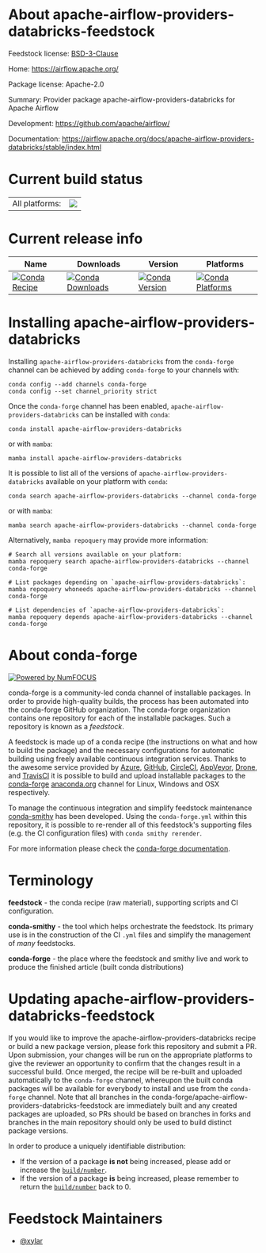 About apache-airflow-providers-databricks-feedstock
===================================================

Feedstock license: [BSD-3-Clause](https://github.com/conda-forge/apache-airflow-providers-databricks-feedstock/blob/main/LICENSE.txt)

Home: https://airflow.apache.org/

Package license: Apache-2.0

Summary: Provider package apache-airflow-providers-databricks for Apache Airflow

Development: https://github.com/apache/airflow/

Documentation: https://airflow.apache.org/docs/apache-airflow-providers-databricks/stable/index.html

Current build status
====================


<table><tr><td>All platforms:</td>
    <td>
      <a href="https://dev.azure.com/conda-forge/feedstock-builds/_build/latest?definitionId=11909&branchName=main">
        <img src="https://dev.azure.com/conda-forge/feedstock-builds/_apis/build/status/apache-airflow-providers-databricks-feedstock?branchName=main">
      </a>
    </td>
  </tr>
</table>

Current release info
====================

| Name | Downloads | Version | Platforms |
| --- | --- | --- | --- |
| [![Conda Recipe](https://img.shields.io/badge/recipe-apache--airflow--providers--databricks-green.svg)](https://anaconda.org/conda-forge/apache-airflow-providers-databricks) | [![Conda Downloads](https://img.shields.io/conda/dn/conda-forge/apache-airflow-providers-databricks.svg)](https://anaconda.org/conda-forge/apache-airflow-providers-databricks) | [![Conda Version](https://img.shields.io/conda/vn/conda-forge/apache-airflow-providers-databricks.svg)](https://anaconda.org/conda-forge/apache-airflow-providers-databricks) | [![Conda Platforms](https://img.shields.io/conda/pn/conda-forge/apache-airflow-providers-databricks.svg)](https://anaconda.org/conda-forge/apache-airflow-providers-databricks) |

Installing apache-airflow-providers-databricks
==============================================

Installing `apache-airflow-providers-databricks` from the `conda-forge` channel can be achieved by adding `conda-forge` to your channels with:

```
conda config --add channels conda-forge
conda config --set channel_priority strict
```

Once the `conda-forge` channel has been enabled, `apache-airflow-providers-databricks` can be installed with `conda`:

```
conda install apache-airflow-providers-databricks
```

or with `mamba`:

```
mamba install apache-airflow-providers-databricks
```

It is possible to list all of the versions of `apache-airflow-providers-databricks` available on your platform with `conda`:

```
conda search apache-airflow-providers-databricks --channel conda-forge
```

or with `mamba`:

```
mamba search apache-airflow-providers-databricks --channel conda-forge
```

Alternatively, `mamba repoquery` may provide more information:

```
# Search all versions available on your platform:
mamba repoquery search apache-airflow-providers-databricks --channel conda-forge

# List packages depending on `apache-airflow-providers-databricks`:
mamba repoquery whoneeds apache-airflow-providers-databricks --channel conda-forge

# List dependencies of `apache-airflow-providers-databricks`:
mamba repoquery depends apache-airflow-providers-databricks --channel conda-forge
```


About conda-forge
=================

[![Powered by
NumFOCUS](https://img.shields.io/badge/powered%20by-NumFOCUS-orange.svg?style=flat&colorA=E1523D&colorB=007D8A)](https://numfocus.org)

conda-forge is a community-led conda channel of installable packages.
In order to provide high-quality builds, the process has been automated into the
conda-forge GitHub organization. The conda-forge organization contains one repository
for each of the installable packages. Such a repository is known as a *feedstock*.

A feedstock is made up of a conda recipe (the instructions on what and how to build
the package) and the necessary configurations for automatic building using freely
available continuous integration services. Thanks to the awesome service provided by
[Azure](https://azure.microsoft.com/en-us/services/devops/), [GitHub](https://github.com/),
[CircleCI](https://circleci.com/), [AppVeyor](https://www.appveyor.com/),
[Drone](https://cloud.drone.io/welcome), and [TravisCI](https://travis-ci.com/)
it is possible to build and upload installable packages to the
[conda-forge](https://anaconda.org/conda-forge) [anaconda.org](https://anaconda.org/)
channel for Linux, Windows and OSX respectively.

To manage the continuous integration and simplify feedstock maintenance
[conda-smithy](https://github.com/conda-forge/conda-smithy) has been developed.
Using the ``conda-forge.yml`` within this repository, it is possible to re-render all of
this feedstock's supporting files (e.g. the CI configuration files) with ``conda smithy rerender``.

For more information please check the [conda-forge documentation](https://conda-forge.org/docs/).

Terminology
===========

**feedstock** - the conda recipe (raw material), supporting scripts and CI configuration.

**conda-smithy** - the tool which helps orchestrate the feedstock.
                   Its primary use is in the construction of the CI ``.yml`` files
                   and simplify the management of *many* feedstocks.

**conda-forge** - the place where the feedstock and smithy live and work to
                  produce the finished article (built conda distributions)


Updating apache-airflow-providers-databricks-feedstock
======================================================

If you would like to improve the apache-airflow-providers-databricks recipe or build a new
package version, please fork this repository and submit a PR. Upon submission,
your changes will be run on the appropriate platforms to give the reviewer an
opportunity to confirm that the changes result in a successful build. Once
merged, the recipe will be re-built and uploaded automatically to the
`conda-forge` channel, whereupon the built conda packages will be available for
everybody to install and use from the `conda-forge` channel.
Note that all branches in the conda-forge/apache-airflow-providers-databricks-feedstock are
immediately built and any created packages are uploaded, so PRs should be based
on branches in forks and branches in the main repository should only be used to
build distinct package versions.

In order to produce a uniquely identifiable distribution:
 * If the version of a package **is not** being increased, please add or increase
   the [``build/number``](https://docs.conda.io/projects/conda-build/en/latest/resources/define-metadata.html#build-number-and-string).
 * If the version of a package **is** being increased, please remember to return
   the [``build/number``](https://docs.conda.io/projects/conda-build/en/latest/resources/define-metadata.html#build-number-and-string)
   back to 0.

Feedstock Maintainers
=====================

* [@xylar](https://github.com/xylar/)

